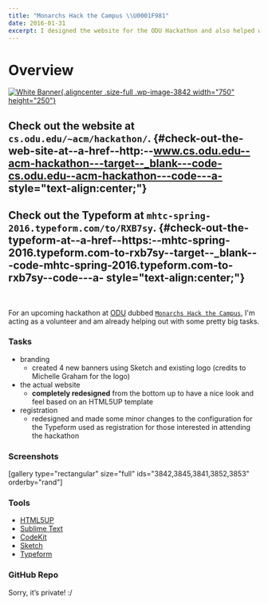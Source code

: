 ```yaml
---
title: "Monarchs Hack the Campus \\U0001F981"
date: 2016-01-31
excerpt: I designed the website for the ODU Hackathon and also helped with the branding/registration.
---
```


Overview
========

[![White
Banner](https://fvcproductions.files.wordpress.com/2016/01/white-banner.png){.aligncenter
.size-full .wp-image-3842 width="750"
height="250"}](https://fvcproductions.files.wordpress.com/2016/01/white-banner.png)

Check out the website at `cs.odu.edu/~acm/hackathon/`. {#check-out-the-web-site-at--a-href--http:--www.cs.odu.edu--acm-hackathon---target--_blank---code-cs.odu.edu--acm-hackathon---code---a- style="text-align:center;"}
------------------------------------------------------

Check out the Typeform at `mhtc-spring-2016.typeform.com/to/RXB7sy`. {#check-out-the-typeform-at--a-href--https:--mhtc-spring-2016.typeform.com-to-rxb7sy--target--_blank---code-mhtc-spring-2016.typeform.com-to-rxb7sy--code---a- style="text-align:center;"}
--------------------------------------------------------------------

 

For an upcoming hackathon at [ODU](https://odu.edu) dubbed
[`Monarchs Hack the Campus`](https://www.cs.odu.edu/~acm/hackathon/), I'm
acting as a volunteer and am already helping out with some pretty big
tasks.

### Tasks

-   branding
    -   created 4 new banners using Sketch and existing logo (credits to
        Michelle Graham for the logo)
-   the actual website
    -   **completely redesigned** from the bottom up to have a nice look
        and feel based on an HTML5UP template
-   registration
    -   redesigned and made some minor changes to the configuration for
        the Typeform used as registration for those interested in
        attending the hackathon

### Screenshots

\[gallery type="rectangular" size="full" ids="3842,3845,3841,3852,3853"
orderby="rand"\]

### Tools

- [HTML5UP](https://html5up.net)
- [Sublime Text](https://github.com/fvcproductions/Sublime)
- [CodeKit](https://incident57.com/codekit/)
- [Sketch](https://www.sketchapp.com/)
- [Typeform](https://typeform.com)

### GitHub Repo

Sorry, it’s private! :/
